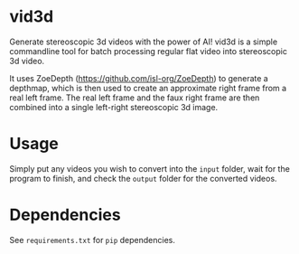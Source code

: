 # vid3d
Generate stereoscopic 3d videos with the power of AI!
vid3d is a simple commandline tool for batch processing regular flat video into stereoscopic 3d video.

It uses ZoeDepth (https://github.com/isl-org/ZoeDepth) to generate a depthmap, which is then used
to create an approximate right frame from a real left frame. The real left frame and the faux right frame are then combined 
into a single left-right stereoscopic 3d image.

# Usage
Simply put any videos you wish to convert into the `input` folder, wait for the program to finish, and
check the `output` folder for the converted videos.


# Dependencies
See `requirements.txt` for `pip` dependencies.
